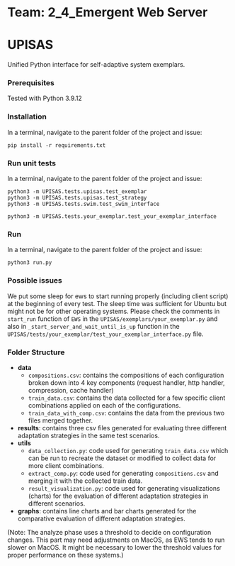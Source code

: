 # Team: 2_4_Emergent Web Server
# UPISAS
Unified Python interface for self-adaptive system exemplars.

### Prerequisites
Tested with Python 3.9.12

### Installation
In a terminal, navigate to the parent folder of the project and issue:
```
pip install -r requirements.txt
```
### Run unit tests
In a terminal, navigate to the parent folder of the project and issue:
```
python3 -m UPISAS.tests.upisas.test_exemplar
python3 -m UPISAS.tests.upisas.test_strategy
python3 -m UPISAS.tests.swim.test_swim_interface

python3 -m UPISAS.tests.your_exemplar.test_your_exemplar_interface
```
### Run
In a terminal, navigate to the parent folder of the project and issue:
```
python3 run.py
```

### Possible issues
We put some sleep for ews to start running properly (including client script) at the beginning of every test. The sleep time was sufficient for Ubuntu but might not be for other operating systems. Please check the comments in `start_run` function of `EWS` in the `UPISAS/exemplars/your_exemplar.py` and also in `_start_server_and_wait_until_is_up` function in the `UPISAS/tests/your_exemplar/test_your_exemplar_interface.py` file.


### Folder Structure
- **data**
    - `compositions.csv`: contains the compositions of each configuration broken down into 4 key components (request handler, http handler, compression, cache handler)
    - `train_data.csv`: contains the data collected for a few specific client combinations applied on each of the configurations.
    - `train_data_with_comp.csv`: contains the data from the previous two files merged together.
- **results**: contains three csv files generated for evaluating three different adaptation strategies in the same test scenarios.
- **utils**
    - `data_collection.py`: code used for generating `train_data.csv` which can be run to recreate the dataset or modified to collect data for more client combinations.
    - `extract_comp.py`: code used for generating `compositions.csv` and merging it with the collected train data.
    - `result_visualization.py`: code used for generating visualizations (charts) for the evaluation of different adaptation strategies in different scenarios.
- **graphs**: contains line charts and bar charts generated for the comparative evaluation of different adaptation strategies.

(Note: The analyze phase uses a threshold to decide on configuration changes. This part may need adjustments on MacOS, as EWS tends to run slower on MacOS. It might be necessary to lower the threshold values for proper performance on these systems.)

